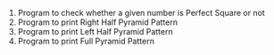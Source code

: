 1) Program to check whether a given number is Perfect Square or not
2) Program to print Right Half Pyramid Pattern
3) Program to print Left Half Pyramid Pattern
4) Program to print Full Pyramid Pattern
